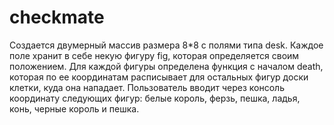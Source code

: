 # checkmate

Создается двумерный массив размера 8*8 с полями типа desk. Каждое поле хранит в себе некую фигуру fig, которая определяется своим положением. Для каждой фигуры определена функция с началом death, которая по ее координатам расписывает для остальных фигур доски клетки, куда она нападает. Пользователь вводит через консоль координату следующих фигур: белые король, ферзь, пешка, ладья, конь, черные король и пешка.

